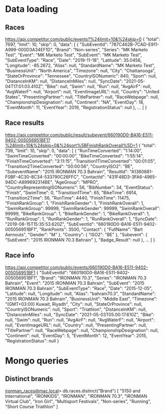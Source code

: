 # Data loading
## Races
https://api.competitor.com/public/events?%24limit=10&%24skip=0
{
    "total": 7697,
    "limit": 10,
    "skip": 0,
    "data": [
        {
            "SubEventId": "787C462B-7CAD-E911-A999-000D3A34EF1D",
            "Brand": "Non-series",
            "Series": "MK Marketo Test",
            "Event": "MK Marketo Test",
            "SubEvent": "MK Marketo Test",
            "SubEventType": "Race",
            "Date": "2019-11-18",
            "Latitude": 35.0456,
            "Longitude": -85.2672,
            "Alias": null,
            "StandardName": "MK Marketo Test",
            "BusinessUnit": "North America",
            "Timezone": null,
            "City": "Chattanooga",
            "StateOrProvince": "Tennessee",
            "CountryISONumeric": 840,
            "Sport": null,
            "DistanceInKM": null,
            "DistanceInMiles": null,
            "SyncDate": "2021-05-04T17:01:03.410Z",
            "Bike": null,
            "Swim": null,
            "Run": null,
            "AvgAirF": null,
            "AvgWaterF": null,
            "Airport": null,
            "EventImageURL": null,
            "Country": "United States",
            "PresentingPartner": null,
            "TitlePartner": null,
            "RaceWebpage": null,
            "ChampionshipDesignation": null,
            "Continent": "NA",
            "EventDay": 18,
            "EventMonth": 11,
            "EventYear": 2019,
            "RegistrationStatus": null
        },
        ...
    ]
}

## Race results
https://api.competitor.com/public/result/subevent/660190D0-BA16-E511-9402-005056951BF1?%24limit=10&%24skip=0&%24sort%5BFinishRankOverall%5D=1
{
    "total": 739,
    "limit": 10,
    "skip": 0,
    "data": [
        {
            "RunTimeConverted": "1:14:00",
            "SwimTimeConverted": "00:00:00",
            "BikeTimeConverted": "1:55:14",
            "FinishTimeConverted": "3:11:15",
            "Transition1TimeConverted": "00:01:05",
            "Transition2TimeConverted": "00:00:56",
            "CountryISO2": "BE",
            "SubeventName": "2015 IRONMAN 70.3 Bahrain",
            "ResultId": "A1360881-F0BF-4C30-8C34-533790C26FFC",
            "ContactId": "431F48D3-3FA6-4965-94DC-A899692314BE",
            "AgeGroup": "MPRO",
            "CountryRepresentingISONumeric": 56,
            "BibNumber": 34,
            "EventStatus": "Finish",
            "SwimTime": 0,
            "Transition1Time": 65,
            "BikeTime": 6914,
            "Transition2Time": 56,
            "RunTime": 4440,
            "FinishTime": 11475,
            "FinishRankGroup": 1,
            "FinishRankGender": 1,
            "FinishRankOverall": 1,
            "SwimRankGroup": 99999,
            "SwimRankGender": 99999,
            "SwimRankOverall": 99999,
            "BikeRankGroup": 1,
            "BikeRankGender": 1,
            "BikeRankOverall": 1,
            "RunRankGroup": 1,
            "RunRankGender": 1,
            "RunRankOverall": 1,
            "SyncDate": "2019-08-15T15:35:53.620Z",
            "SubEventId": "660190D0-BA16-E511-9402-005056951BF1",
            "RankPoints": 3500,
            "Contact": {
                "FullName": "Bart Aernouts",
                "Gender": "M"
            },
            "Country": {
                "ISO2": "BE"
            },
            "Subevent": {
                "SubEvent": "2015 IRONMAN 70.3 Bahrain"
            },
            "Badge_Result": null
        },
        ...
    ]
}

## Race info
https://api.competitor.com/public/events/660190D0-BA16-E511-9402-005056951BF1
{
    "SubEventId": "660190D0-BA16-E511-9402-005056951BF1",
    "Brand": "IRONMAN 70.3",
    "Series": "IRONMAN 70.3 Bahrain",
    "Event": "2015 IRONMAN 70.3 Bahrain",
    "SubEvent": "2015 IRONMAN 70.3 Bahrain",
    "SubEventType": "Race",
    "Date": "2015-12-05",
    "Latitude": null,
    "Longitude": null,
    "Alias": "bahrain70.3",
    "StandardName": "2015 IRONMAN 70.3 Bahrain",
    "BusinessUnit": "Middle East",
    "Timezone": "(GMT+03:00) Kuwait, Riyadh",
    "City": null,
    "StateOrProvince": null,
    "CountryISONumeric": null,
    "Sport": "Triathlon",
    "DistanceInKM": null,
    "DistanceInMiles": null,
    "SyncDate": "2021-05-03T05:00:17.610Z",
    "Bike": null,
    "Swim": null,
    "Run": null,
    "AvgAirF": null,
    "AvgWaterF": null,
    "Airport": null,
    "EventImageURL": null,
    "Country": null,
    "PresentingPartner": null,
    "TitlePartner": null,
    "RaceWebpage": null,
    "ChampionshipDesignation": null,
    "Continent": null,
    "EventDay": 5,
    "EventMonth": 12,
    "EventYear": 2015,
    "RegistrationStatus": null
}

# Mongo queries

## Distinct brands
ironman_races@mac.local> db.races.distinct("Brand")
[
	"5150 and International",
	"IRONKIDS",
	"IRONMAN",
	"IRONMAN 70.3",
	"IRONMAN Virtual Club",
	"Iron Girl",
	"Multisport Festivals",
	"Non-series",
	"Running",
	"Short Course Triathlon"
]

